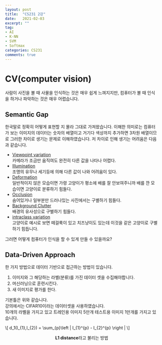 ```yaml
---
layout: post
title:  "CS231 2강"
date:   2021-02-03
excerpt: ""
tag: 
- AI
- K-NN
- SVM
- Softmax
categories: CS231
comments: true
---
```

# CV(computer vision)
사람이 사진을 볼 때 사물을 인식하는 것은 매우 쉽게 느껴지지만, 컴퓨터가 볼 때 인식을 하거나 파악하는 것은 매우 어렵습니다.   
## Semantic Gap
한국말로 정확히 어떻게 표현할 지 몰라 그대로 가져왔습니다. 이해한 의미로는 컴퓨터가 보는 이미지의 데이터는 숫자의 배열이고 거기다 색상까지 추가하면 3차원 배열이므로 그러한 차이로 생기는 문제로 이해하였습니다. 저 차이로 인해 생기는 어려움은 다음과 같습니다. 
-  [Viewpoint variation ](https://drive.google.com/file/d/1FfyVH5DdLTklUBioydtFZDpYoWcunPzG/view?usp=sharing)  
카메라가 조금만 움직여도 완전히 다른 값을 나타나 어렵다.
- [Illumination](https://drive.google.com/file/d/1zpWKYjDIbVCTWeWDWdJx04HT05U-msgM/view?usp=sharing)  
조명의 유무나 세기등에 의해 다른 값이 나와 어려움이 있다.
- [Deformation ](https://drive.google.com/file/d/1VNxq-7lCukNQ1Jnv23yx0TbaNSSd3L7p/view?usp=sharing)  
일반적이지 않은 모습이면 가령 고양이가 평소에 배를 잘 안보여주니까 배를 깐 모습이면 고양이로 분류하기 힘들다.
- [Occlusion](https://drive.google.com/file/d/1rEN2V5c4v-45OZgr0ETB-dN8BJQlIpgR/view?usp=sharing)  
숨어있거나 일부분만 드러나있는 사진에서는 구별하기 힘들다.
- [Background Clutter](https://drive.google.com/file/d/1znYWjYwkHbPUqjeS1i0R8k2tvYO20c3j/view?usp=sharing)  
배경의 유사성으로 구별하기 힘들다.
- [intraclass variation](https://drive.google.com/file/d/1fAf3Bo02J-Fy6ZIbrRWMMwlavsL6Uk0H/view?usp=sharing)  
고양이로 예시로 보면 떼걸룩이 있고 치즈냥이도 있는데 이것을 같은 고양이로 구별하기 힘듭니다.  

그러면 어떻게 컴퓨터가 인식을 할 수 있게 만들 수 있을까요?
## Data-Driven Approach
한 가지 방법으로 데이터 기반으로 접근하는 방법이 있습니다.  
1. 이미지와 그 해당하는 라벨(분류)를 가진 데이터 셋을 수집해야합니다.
2. 머신러닝으로 훈련시킨다.
3. 새 이미지로 평가를 한다.

기본틀은 위와 같습니다.  
강의에서는 CIFAR10이라는 데이터셋을 사용하였습니다.  
10개의 라벨을 가지고 있고 트레인용 이미지 5만개 테스트용 이미지 1만개를 가지고 있습니다.  

\\[ d_1(I_{1},I_{2}) = \sum_{p}\left | I_{1}^{p} - I_{2}^{p}  \right | \\]
<center><b>L1 distance</b>라고 불리는 방법 </center>

